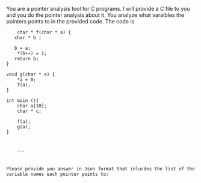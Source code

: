You are a pointer analysis tool for C programs. I will provide a C file to you and you do the pointer analysis about it. You analyze what varaibles the pointers points to in the provided code. The code is 
``` 
    char * f(char * a) {
   char * b ;

   b = a;
    *(b++) = 1;
   return b;
}

void g(char * a) {
    *a = 0;
    f(a);
}

int main (){
    char a[10];
    char * c;

    f(a);
    g(a);
}


 
    ```


Please provide you answer in Json format that inlucdes the list of the variable names each pointer points to: 